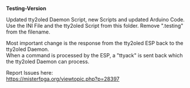 **Testing-Version**  
  
Updated tty2oled Daemon Script, new Scripts and updated Arduino Code.  
Use the INI File and the tty2oled Script from this folder. Remove ".testing" from the filename.  
  
  
Most important change is the response from the tty2oled ESP back to the tty2oled Daemon.  
When a command is processed by the ESP, a "ttyack" is sent back which the tty2oled Daemon can process.  
  
Report Issues here:  
https://misterfpga.org/viewtopic.php?p=28397  

